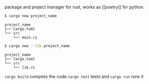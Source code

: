 package and project manager for rust, works as [[poetry]] for python.
```bash
$ cargo new project_name
```

```
project_name
├── Cargo.toml
└── src
	└── main.rs
```

```bash
$ cargo new --lib project_name
```

```
project_name
├── Cargo.toml
└── src
	└── lib.rs
```

`cargo build` compiles the code `cargo test` tests and `cargo run` runs it
 

